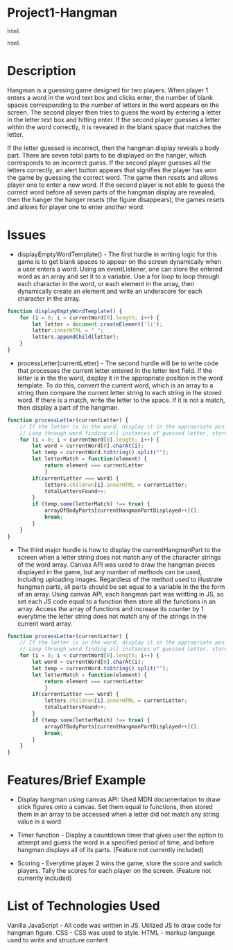 # Project1-Hangman
```
html

html
```

# Description
Hangman is a guessing game designed for two players. When player 1 enters a word in the word text box and clicks enter, the number of blank spaces corresponding to the number of letters in the word appears on the screen. The second player then tries to guess the word by entering a letter in the letter text box and hitting enter. If the second player guesses a letter within the word correctly, it is revealed in the blank space that matches the letter. 

If the letter guessed is incorrect, then the hangman display reveals a body part. There are seven total parts to be displayed on the hanger, which corresponds to an incorrect guess. If the second player guesses all the letters correctly, an alert button appears that signifies the player has won the game by guessing the correct word. The game then resets and allows player one to enter a new word. If the second player is not able to guess the correct word before all seven parts of the hangman display are revealed, then the hanger the hanger resets (the figure disappears), the games resets and allows for player one to enter another word.


# Issues

- displayEmptyWordTemplate() - The first hurdle in writing logic for this game is to get blank spaces to appear on the screen dynamically when a user enters a word. Using an eventListener, one can store the entered word as an array and set it to a variable. Use a for loop to loop through each character in the word, or each element in the array, then dynamically create an element and write an underscore for each character in the array. 

``` js
function displayEmptyWordTemplate() {
    for (i = 0; i < currentWord[0].length; i++) {
        let letter = document.createElement('li');
        letter.innerHTML = "_";
        letters.appendChild(letter);
    }   
}  
``` 

- processLetter(currentLetter) - The second hurdle will be to write code that processes the current letter entered in the letter text field. If the letter is in the the word, display it in the appropriate position in the word template. To do this, convert the current word, which is an array to a string then compare the current letter string to each string in the stored word. If there is a match, write the letter to the space. If it is not a match, then display a part of the hangman. 

```js
function processLetter(currentLetter) {
    // If the letter is in the word, display it in the appropriate position in the word template
    // Loop through word finding all instances of guessed letter, store the indicies in an array
    for (i = 0; i < currentWord[0].length; i++) {
        let word = currentWord[0].charAt(i);
        let temp = currentWord.toString().split("");
        let letterMatch = function(element) {
            return element === currentLetter
            }
        if(currentLetter === word) {
            letters.children[i].innerHTML = currentLetter;
            totalLettersFound++;
        } 
        if (temp.some(letterMatch) !== true) {
            arrayOfBodyParts[currentHangmanPartDisplayed++](); 
            break;
        }  
    }   
}              
```

- The third major hurdle is how to display the currentHangmanPart to the screen when a letter string does not match any of the character strings of the word array. Canvas API was used to draw the hangman pieces displayed in the game, but any number of methods can be used, including uploading images. Regardless of the method used to illustrate hangman parts, all parts should be set equal to a variable in the the form of an array. Using canvas API, each hangman part was writting in JS, so set each JS code equal to a function then store all the functions in an array. Access the array of functions and increase its counter by 1 everytime the letter string does not match any of the strings in the current word array. 

```js
function processLetter(currentLetter) {
    // If the letter is in the word, display it in the appropriate position in the word template
    // Loop through word finding all instances of guessed letter, store the indicies in an array
    for (i = 0; i < currentWord[0].length; i++) {
        let word = currentWord[0].charAt(i);
        let temp = currentWord.toString().split("");
        let letterMatch = function(element) {
            return element === currentLetter
            }
        if(currentLetter === word) {
            letters.children[i].innerHTML = currentLetter;
            totalLettersFound++;
        } 
        if (temp.some(letterMatch) !== true) {
            arrayOfBodyParts[currentHangmanPartDisplayed++](); 
            break;
        }  
    }   
}              
```

# Features/Brief Example

- Display hangman using canvas API: Used MDN documentation to draw stick figures onto a canvas. Set them equal to functions, then stored them in an array to be accessed when a letter did not match any string value in a word
- Timer function - Display a countdown timer that gives user the option to attempt and guess the word in a specified period of time, and before hangman displays all of its parts. 
(Feature not currently included)

- Scoring - Everytime player 2 wins the game, store the score and switch players. Tally the scores for each player on the screen.
(Feature not currently included)

# List of Technologies Used
Vanilla JavaScript - All code was written in JS. Utilized JS to draw code for hangman figure. 
CSS - CSS was used to style. 
HTML - markup language used to write and structure content

